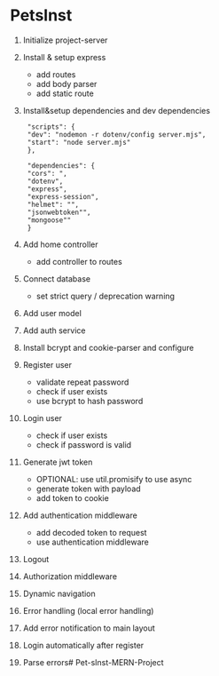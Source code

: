 # PetsInst

1. Initialize project-server
2. Install & setup express
    * add routes
    * add body parser
    * add static route

3. Install&setup dependencies and dev dependencies

        "scripts": {
        "dev": "nodemon -r dotenv/config server.mjs",
        "start": "node server.mjs"
        },

        "dependencies": {
        "cors": ",
        "dotenv",
        "express",
        "express-session",
        "helmet": "",
        "jsonwebtoken"",
        "mongoose""
        }

4. Add home controller
    * add controller to routes
5. Connect database
    * set strict query / deprecation warning
7. Add user model
8. Add auth service
9. Install bcrypt and cookie-parser and configure
10. Register user
    * validate repeat password
    * check if user exists
    * use bcrypt to hash password
11. Login user
    * check if user exists
    * check if password is valid
12. Generate jwt token
    * OPTIONAL: use util.promisify to use async
    * generate token with payload
    * add token to cookie
13. Add authentication middleware
    * add decoded token to request
    * use authentication middleware
14. Logout
15. Authorization middleware
16. Dynamic navigation
17. Error handling (local error handling)
18. Add error notification to main layout
19. Login automatically after register
20. Parse errors#   P e t - s I n s t - M E R N - P r o j e c t  
 